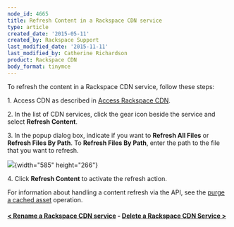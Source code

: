 ```yaml
---
node_id: 4665
title: Refresh Content in a Rackspace CDN service
type: article
created_date: '2015-05-11'
created_by: Rackspace Support
last_modified_date: '2015-11-11'
last_modified_by: Catherine Richardson
product: Rackspace CDN
body_format: tinymce
---
```


To refresh the content in a Rackspace CDN service, follow these steps:

1\. Access CDN as described in [Access Rackspace
CDN](/howto/access-rackspace-cdn).

2\. In the list of CDN services, click the gear icon beside the service
and select **Refresh Content**.

3\. In the popup dialog box, indicate if you want to **Refresh All
Files** or **Refresh Files By Path**. To **Refresh Files By Path**,
enter the path to the file that you want to refresh.

![](https://8026b2e3760e2433679c-fffceaebb8c6ee053c935e8915a3fbe7.ssl.cf2.rackcdn.com/field/image/Screen%20Shot%202015-10-02%20at%2012.39.54%20PM.png){width="585"
height="266"}



4\. Click **Refresh Content** to activate the refresh action.

For information about handling a content refresh via the API, see the
[purge a cached
asset](https://developer.rackspace.com/docs/cdn/v1/developer-guide/#purge-a-cached-asset)
operation.



#### [&lt; Rename a Rackspace CDN service](/howto/rename-a-rackspace-cdn-service)    -    [Delete a Rackspace CDN Service &gt;](/howto/delete-a-rackspace-cdn-service)







